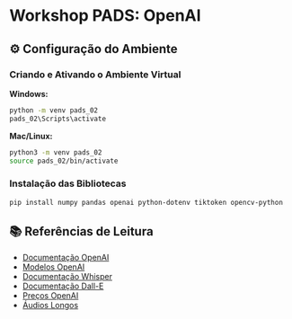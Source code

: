 # Workshop PADS: OpenAI

## ⚙️ Configuração do Ambiente

### Criando e Ativando o Ambiente Virtual

**Windows:**
```bash
python -m venv pads_02
pads_02\Scripts\activate
```

**Mac/Linux:**
```bash
python3 -m venv pads_02
source pads_02/bin/activate
```

### Instalação das Bibliotecas

```bash
pip install numpy pandas openai python-dotenv tiktoken opencv-python
```

## 📚 Referências de Leitura

- [Documentação OpenAI](https://platform.openai.com/docs/overview)
- [Modelos OpenAI](https://platform.openai.com/docs/models)
- [Documentação Whisper](https://openai.com/research/whisper)
- [Documentação Dall-E](https://openai.com/research/dall-e)
- [Preços OpenAI](https://openai.com/pricing)
- [Áudios Longos](https://platform.openai.com/docs/guides/speech-to-text/prompting)
